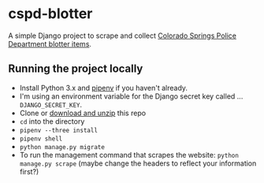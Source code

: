 # cspd-blotter
A simple Django project to scrape and collect [Colorado Springs Police Department blotter items](http://www.springsgov.com/units/police/policeblotter.asp).

## Running the project locally

- Install Python 3.x and [pipenv](https://docs.pipenv.org/) if you haven't already.
- I'm using an environment variable for the Django secret key called ... `DJANGO_SECRET_KEY`.
- Clone or [download and unzip](https://github.com/cjwinchester/cspd-blotter/archive/master.zip) this repo
- `cd` into the directory
- `pipenv --three install`
- `pipenv shell`
- `python manage.py migrate`
- To run the management command that scrapes the website: `python manage.py scrape` (maybe change the headers to reflect your information first?)